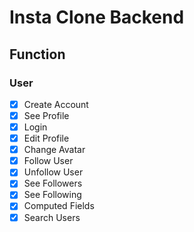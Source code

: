 # Insta Clone Backend

## Function

### User
- [X] Create Account
- [X] See Profile
- [X] Login
- [X] Edit Profile
- [X] Change Avatar
- [X] Follow User
- [X] Unfollow User
- [x] See Followers
- [x] See Following
- [x] Computed Fields
- [x] Search Users

<br>
